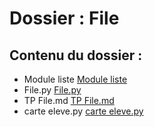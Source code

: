 # Dossier : File
 
 ## Contenu du dossier : 
- Module liste [Module liste](./Module_liste)
- File.py [File.py](./File.py)
- TP File.md [TP File.md](./TP_File.md)
- carte eleve.py [carte eleve.py](./carte_eleve.py)
